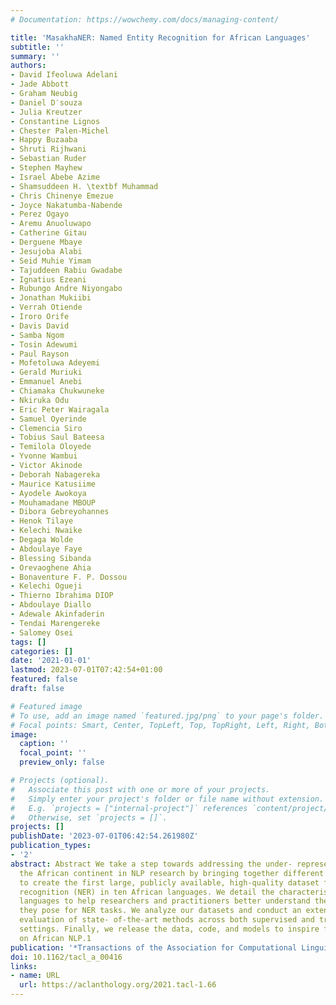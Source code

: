 ```yaml
---
# Documentation: https://wowchemy.com/docs/managing-content/

title: 'MasakhaNER: Named Entity Recognition for African Languages'
subtitle: ''
summary: ''
authors:
- David Ifeoluwa Adelani
- Jade Abbott
- Graham Neubig
- Daniel D′souza
- Julia Kreutzer
- Constantine Lignos
- Chester Palen-Michel
- Happy Buzaaba
- Shruti Rijhwani
- Sebastian Ruder
- Stephen Mayhew
- Israel Abebe Azime
- Shamsuddeen H. \textbf Muhammad
- Chris Chinenye Emezue
- Joyce Nakatumba-Nabende
- Perez Ogayo
- Aremu Anuoluwapo
- Catherine Gitau
- Derguene Mbaye
- Jesujoba Alabi
- Seid Muhie Yimam
- Tajuddeen Rabiu Gwadabe
- Ignatius Ezeani
- Rubungo Andre Niyongabo
- Jonathan Mukiibi
- Verrah Otiende
- Iroro Orife
- Davis David
- Samba Ngom
- Tosin Adewumi
- Paul Rayson
- Mofetoluwa Adeyemi
- Gerald Muriuki
- Emmanuel Anebi
- Chiamaka Chukwuneke
- Nkiruka Odu
- Eric Peter Wairagala
- Samuel Oyerinde
- Clemencia Siro
- Tobius Saul Bateesa
- Temilola Oloyede
- Yvonne Wambui
- Victor Akinode
- Deborah Nabagereka
- Maurice Katusiime
- Ayodele Awokoya
- Mouhamadane MBOUP
- Dibora Gebreyohannes
- Henok Tilaye
- Kelechi Nwaike
- Degaga Wolde
- Abdoulaye Faye
- Blessing Sibanda
- Orevaoghene Ahia
- Bonaventure F. P. Dossou
- Kelechi Ogueji
- Thierno Ibrahima DIOP
- Abdoulaye Diallo
- Adewale Akinfaderin
- Tendai Marengereke
- Salomey Osei
tags: []
categories: []
date: '2021-01-01'
lastmod: 2023-07-01T07:42:54+01:00
featured: false
draft: false

# Featured image
# To use, add an image named `featured.jpg/png` to your page's folder.
# Focal points: Smart, Center, TopLeft, Top, TopRight, Left, Right, BottomLeft, Bottom, BottomRight.
image:
  caption: ''
  focal_point: ''
  preview_only: false

# Projects (optional).
#   Associate this post with one or more of your projects.
#   Simply enter your project's folder or file name without extension.
#   E.g. `projects = ["internal-project"]` references `content/project/deep-learning/index.md`.
#   Otherwise, set `projects = []`.
projects: []
publishDate: '2023-07-01T06:42:54.261980Z'
publication_types:
- '2'
abstract: Abstract We take a step towards addressing the under- representation of
  the African continent in NLP research by bringing together different stakeholders
  to create the first large, publicly available, high-quality dataset for named entity
  recognition (NER) in ten African languages. We detail the characteristics of these
  languages to help researchers and practitioners better understand the challenges
  they pose for NER tasks. We analyze our datasets and conduct an extensive empirical
  evaluation of state- of-the-art methods across both supervised and transfer learning
  settings. Finally, we release the data, code, and models to inspire future research
  on African NLP.1
publication: '*Transactions of the Association for Computational Linguistics*'
doi: 10.1162/tacl_a_00416
links:
- name: URL
  url: https://aclanthology.org/2021.tacl-1.66
---
```

